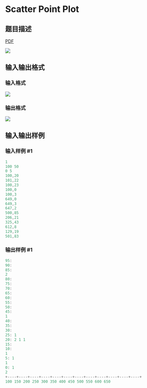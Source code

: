 # Scatter Point Plot

## 题目描述

[problemUrl]: https://uva.onlinejudge.org/index.php?option=com_onlinejudge&Itemid=8&category=9&page=show_problem&problem=669

[PDF](https://uva.onlinejudge.org/external/7/p728.pdf)

![](https://cdn.luogu.com.cn/upload/vjudge_pic/UVA728/dd358bbc9255048709d0fe439e2bac28400742d9.png)

## 输入输出格式

### 输入格式

![](https://cdn.luogu.com.cn/upload/vjudge_pic/UVA728/241f1eec6c7a4421d9904a3b5dd6ae582a848070.png)

### 输出格式

![](https://cdn.luogu.com.cn/upload/vjudge_pic/UVA728/bc90b2052c23a803de96f7fc8c433d0a03111ff5.png)

## 输入输出样例

### 输入样例 #1

```cpp
1
100 50
0 5
100,20
101,22
100,23
100,0
100,3
649,0
649,3
647,2
500,85
206,21
325,43
612,8
129,19
501,83
```


### 输出样例 #1

```cpp
95:
90:
85:
2
80:
75:
70:
65:
60:
55:
50:
45:
1
40:
35:
30:
25: 1
20: 2 1 1
15:
10:
1
5: 1
1
0: 1
2
+----+----+----+----+----+----+----+----+----+----+----+----+
100 150 200 250 300 350 400 450 500 550 600 650
```


